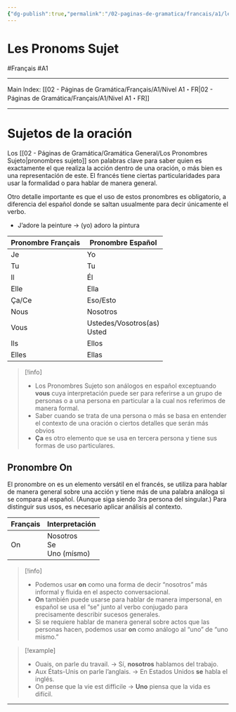 ```yaml
---
{"dg-publish":true,"permalink":"/02-paginas-de-gramatica/francais/a1/les-pronoms-sujet/"}
---
```


# Les Pronoms Sujet
#Français #A1
___
Main Index: [[02 - Páginas de Gramática/Français/A1/Nivel A1・FR\|02 - Páginas de Gramática/Français/A1/Nivel A1・FR]]
___
# Sujetos de la oración

Los [[02 - Páginas de Gramática/Gramática General/Los Pronombres Sujeto\|pronombres sujeto]] son palabras clave para saber quien es exactamente el que realiza la acción dentro de una oración, o más bien es una representación de este. El francés tiene ciertas particularidades para usar la formalidad o para hablar de manera general.

Otro detalle importante es que el uso de estos pronombres es obligatorio, a diferencia del español donde se saltan usualmente para decir únicamente el verbo.

- J’adore la peinture → (yo) adoro la pintura

| Pronombre Français | Pronombre Español               |
| ------------------ | ------------------------------- |
| Je                 | Yo                              |
| Tu                 | Tu                              |
| Il                 | Él                              |
| Elle               | Ella                            |
| Ça/Ce              | Eso/Esto                        |
| Nous               | Nosotros                        |
| Vous               | Ustedes/Vosotros(as)  <br>Usted |
| Ils                | Ellos                           |
| Elles              | Ellas                           |

> [!info] 
> - Los Pronombres Sujeto son análogos en español exceptuando **vous** cuya interpretación puede ser para referirse a un grupo de personas o a una persona en particular a la cual nos referimos de manera formal.
> - Saber cuando se trata de una persona o más se basa en entender el contexto de una oración o ciertos detalles que serán más obvios
> - **Ça** es otro elemento que se usa en tercera persona y tiene sus formas de uso particulares.

## Pronombre On

El pronombre on es un elemento versátil en el francés, se utiliza para hablar de manera general sobre una acción y tiene más de una palabra análoga si se compara al español. (Aunque siga siendo 3ra persona del singular.) Para distinguir sus usos, es necesario aplicar análisis al contexto.

| Français | Interpretación                    |
| -------- | --------------------------------- |
| On       | Nosotros  <br>Se  <br>Uno (mísmo) |

> [!info] 
> - Podemos usar **on** como una forma de decir “nosotros” más informal y fluida en el aspecto conversacional.
> - **On** también puede usarse para hablar de manera impersonal, en español se usa el “se” junto al verbo conjugado para precisamente describir sucesos generales.
> - Si se requiere hablar de manera general sobre actos que las personas hacen, podemos usar **on** como análogo al “uno” de “uno mismo.”


> [!example] 
> - Ouais, on parle du travail. → Sí, **nosotros** hablamos del trabajo.
> - Aux États-Unis on parle l’anglais. → En Estados Unidos **se** habla el inglés.
> - On pense que la vie est difficile → **Uno** piensa que la vida es difícil.


___
